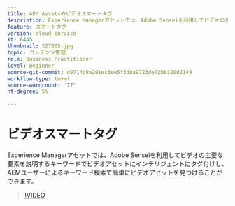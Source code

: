 ```yaml
---
title: AEM Assetsのビデオスマートタグ
description: Experience Managerアセットでは、Adobe Senseiを利用してビデオの主要な要素を説明するキーワードでビデオアセットにインテリジェントにタグ付けし、AEMユーザーによるキーワード検索で簡単にビデオアセットを見つけることができます。
feature: スマートタグ
version: cloud-service
kt: 6445
thumbnail: 327005.jpg
topic: コンテンツ管理
role: Business Practitioner
level: Beginner
source-git-commit: d9714b9a291ec3ee5f3dba9723de72bb120d2149
workflow-type: tm+mt
source-wordcount: '77'
ht-degree: 5%

---
```



# ビデオスマートタグ

Experience Managerアセットでは、Adobe Senseiを利用してビデオの主要な要素を説明するキーワードでビデオアセットにインテリジェントにタグ付けし、AEMユーザーによるキーワード検索で簡単にビデオアセットを見つけることができます。

>[!VIDEO](https://video.tv.adobe.com/v/327005/?quality=12&learn=on)
